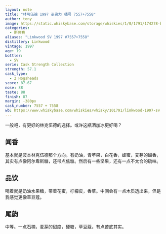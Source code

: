 ```yaml
---
layout: note
title: "林可伍德 1997 圣弗力 桶号 7557+7558"
author: tony
image: https://static.whiskybase.com/storage/whiskies/1/0/1791/174278-big.jpg
categories:
  - 斯贝赛
aliases: "Linkwood SV 1997 #7557+7558"
distillery: Linkwood
vintage: 1997
age: 19
bottler:
  - SV
serie: Cask Strength Collection
strength: 57.1
cask_type:
  - 2 Hogsheads
score: 87.67
nose: 88
taste: 88
finish: 87
margin: -380px
cask_number: 7557 + 7558
wb: https://www.whiskybase.com/whiskies/whisky/101791/linkwood-1997-sv
---
```

一般吧，有更好的林克伍德的选择。或许这瓶酒加冰更好喝？

## 闻香
基本就是波本林克伍德那个方向。有奶油，青苹果，白花香，蜂蜜，麦芽的甜香，其实有点像阿尔卑斯糖，还带点焦糖。然后有一些坚果，还有一点不太合的硫味。

## 品饮
喝着就是奶油水果糖，带着花蜜，柠檬皮，香草。中间会有一点木质透出来，但是我感觉更像草豆蔻。

## 尾韵
中等。一点石楠，麦芽的甜度，硬糖，草豆蔻，有点苦底其实。
